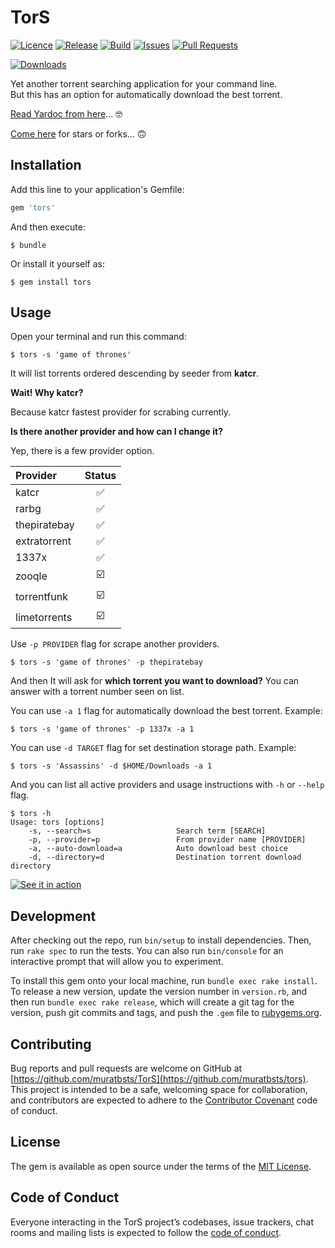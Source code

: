 # TorS

[![Licence](https://img.shields.io/github/license/muratbsts/tors.svg)](https://github.com/muratbsts/tors/blob/master/LICENCE)
[![Release](https://img.shields.io/github/release/muratbsts/tors.svg)](https://github.com/muratbsts/tors/releases)
[![Build](https://travis-ci.org/muratbsts/tors.svg?branch=master)](https://travis-ci.org/muratbsts/tors)
[![Issues](https://img.shields.io/github/issues/muratbsts/tors.svg)](https://github.com/muratbsts/tors/issues)
[![Pull Requests](https://img.shields.io/github/issues-pr/muratbsts/tors.svg)](https://github.com/muratbsts/tors/pulls)

[![Downloads](https://img.shields.io/gem/dt/tors.svg)](https://rubygems.org/gems/tors)

Yet another torrent searching application for your command line.    
But this has an option for automatically download the best torrent.

[Read Yardoc from here](http://muratbt.com/tors/doc)... 🤓

[Come here](https://github.com/muratbsts/tors) for stars or forks... 🙃 

## Installation

Add this line to your application's Gemfile:

```ruby
gem 'tors'
```

And then execute:

    $ bundle

Or install it yourself as:

    $ gem install tors

## Usage

Open your terminal and run this command:

    $ tors -s 'game of thrones'

It will list torrents ordered descending by seeder from **katcr**.

**Wait! Why katcr?**

Because katcr fastest provider for scrabing currently.

**Is there another provider and how can I change it?**

Yep, there is a few provider option.

| Provider          | Status |
|:------------------|:------:|
| katcr             | ✅     |
| rarbg             | ✅     |
| thepiratebay      | ✅     |
| extratorrent      | ✅     |
| 1337x             | ✅     |
| zooqle            | ☑️     |
| torrentfunk       | ☑️     |
| limetorrents      | ☑️     |

Use `-p PROVIDER` flag for scrape another providers.

    $ tors -s 'game of thrones' -p thepiratebay

And then It will ask for **which torrent you want to download?** You can answer with a torrent number seen on list.

You can use `-a 1` flag for automatically download the best torrent. Example:

    $ tors -s 'game of thrones' -p 1337x -a 1

You can use `-d TARGET` flag for set destination storage path. Example:

    $ tors -s 'Assassins' -d $HOME/Downloads -a 1

And you can list all active providers and usage instructions with `-h` or `--help` flag.

    $ tors -h
    Usage: tors [options]
        -s, --search=s                   Search term [SEARCH]
        -p, --provider=p                 From provider name [PROVIDER]
        -a, --auto-download=a            Auto download best choice
        -d, --directory=d                Destination torrent download directory

[![See it in action](https://asciinema.org/a/No1Zdfk3gYoCYdGb2XUdFaUyS.png)](https://asciinema.org/a/No1Zdfk3gYoCYdGb2XUdFaUyS)

## Development

After checking out the repo, run `bin/setup` to install dependencies. Then, run `rake spec` to run the tests. You can also run `bin/console` for an interactive prompt that will allow you to experiment.

To install this gem onto your local machine, run `bundle exec rake install`. To release a new version, update the version number in `version.rb`, and then run `bundle exec rake release`, which will create a git tag for the version, push git commits and tags, and push the `.gem` file to [rubygems.org](https://rubygems.org).

## Contributing

Bug reports and pull requests are welcome on GitHub at [https://github.com/muratbsts/TorS](https://github.com/muratbsts/tors). This project is intended to be a safe, welcoming space for collaboration, and contributors are expected to adhere to the [Contributor Covenant](http://contributor-covenant.org) code of conduct.

## License

The gem is available as open source under the terms of the [MIT License](http://opensource.org/licenses/MIT).

## Code of Conduct

Everyone interacting in the TorS project’s codebases, issue trackers, chat rooms and mailing lists is expected to follow the [code of conduct](https://github.com/muratbsts/tors/blob/master/CODE_OF_CONDUCT.md).
